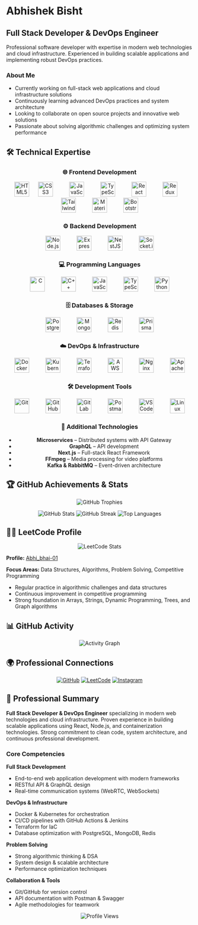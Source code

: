# Abhishek Bisht

## Full Stack Developer & DevOps Engineer

Professional software developer with expertise in modern web technologies and cloud infrastructure. Experienced in building scalable applications and implementing robust DevOps practices.

### About Me

* Currently working on full-stack web applications and cloud infrastructure solutions
* Continuously learning advanced DevOps practices and system architecture
* Looking to collaborate on open source projects and innovative web solutions
* Passionate about solving algorithmic challenges and optimizing system performance

## 🛠️ Technical Expertise

<div align="center">

### 🌐 Frontend Development

<p>
<img src="https://cdn.jsdelivr.net/gh/devicons/devicon/icons/html5/html5-original.svg" height="40" alt="HTML5" />
<img src="https://cdn.jsdelivr.net/gh/devicons/devicon/icons/css3/css3-original.svg" height="40" alt="CSS3" style="margin:0 20px;"/>
<img src="https://cdn.jsdelivr.net/gh/devicons/devicon/icons/javascript/javascript-original.svg" height="40" alt="JavaScript" style="margin:0 20px;"/>
<img src="https://cdn.jsdelivr.net/gh/devicons/devicon/icons/typescript/typescript-original.svg" height="40" alt="TypeScript" style="margin:0 20px;"/>
<img src="https://cdn.jsdelivr.net/gh/devicons/devicon/icons/react/react-original.svg" height="40" alt="React" style="margin:0 20px;"/>
<img src="https://cdn.jsdelivr.net/gh/devicons/devicon/icons/redux/redux-original.svg" height="40" alt="Redux" style="margin:0 20px;"/>
<img src="https://cdn.jsdelivr.net/gh/devicons/devicon/icons/tailwindcss/tailwindcss-original.svg" height="40" alt="Tailwind CSS" style="margin:0 20px;"/>
<img src="https://cdn.jsdelivr.net/gh/devicons/devicon/icons/materialui/materialui-original.svg" height="40" alt="Material UI" style="margin:0 20px;"/>
<img src="https://cdn.jsdelivr.net/gh/devicons/devicon/icons/bootstrap/bootstrap-original.svg" height="40" alt="Bootstrap" style="margin:0 20px;"/>
</p>

### ⚙️ Backend Development

<p>
<img src="https://cdn.jsdelivr.net/gh/devicons/devicon/icons/nodejs/nodejs-original.svg" height="40" alt="Node.js" style="margin:0 20px;"/>
<img src="https://cdn.jsdelivr.net/gh/devicons/devicon/icons/express/express-original.svg" height="40" alt="Express.js" style="margin:0 20px;"/>
<img src="https://cdn.jsdelivr.net/gh/devicons/devicon/icons/nestjs/nestjs-plain.svg" height="40" alt="NestJS" style="margin:0 20px;"/>
<img src="https://cdn.jsdelivr.net/gh/devicons/devicon/icons/socketio/socketio-original.svg" height="40" alt="Socket.io" style="margin:0 20px;"/>
</p>

### 💻 Programming Languages

<p>
<img src="https://cdn.jsdelivr.net/gh/devicons/devicon/icons/c/c-original.svg" height="40" alt="C" style="margin:0 20px;"/>
<img src="https://cdn.jsdelivr.net/gh/devicons/devicon/icons/cplusplus/cplusplus-original.svg" height="40" alt="C++" style="margin:0 20px;"/>
<img src="https://cdn.jsdelivr.net/gh/devicons/devicon/icons/javascript/javascript-original.svg" height="40" alt="JavaScript" style="margin:0 20px;"/>
<img src="https://cdn.jsdelivr.net/gh/devicons/devicon/icons/typescript/typescript-original.svg" height="40" alt="TypeScript" style="margin:0 20px;"/>
<img src="https://cdn.jsdelivr.net/gh/devicons/devicon/icons/python/python-original.svg" height="40" alt="Python" style="margin:0 20px;"/>
</p>

### 🗄️ Databases & Storage

<p>
<img src="https://cdn.jsdelivr.net/gh/devicons/devicon/icons/postgresql/postgresql-original.svg" height="40" alt="PostgreSQL" style="margin:0 20px;"/>
<img src="https://cdn.jsdelivr.net/gh/devicons/devicon/icons/mongodb/mongodb-original.svg" height="40" alt="MongoDB" style="margin:0 20px;"/>
<img src="https://cdn.jsdelivr.net/gh/devicons/devicon/icons/redis/redis-original.svg" height="40" alt="Redis" style="margin:0 20px;"/>
<img src="https://cdn.jsdelivr.net/gh/devicons/devicon/icons/prisma/prisma-original.svg" height="40" alt="Prisma" style="margin:0 20px;"/>
</p>

### ☁️ DevOps & Infrastructure

<p>
<img src="https://cdn.jsdelivr.net/gh/devicons/devicon/icons/docker/docker-original.svg" height="40" alt="Docker" style="margin:0 20px;"/>
<img src="https://cdn.jsdelivr.net/gh/devicons/devicon/icons/kubernetes/kubernetes-plain.svg" height="40" alt="Kubernetes" style="margin:0 20px;"/>
<img src="https://cdn.jsdelivr.net/gh/devicons/devicon/icons/terraform/terraform-original.svg" height="40" alt="Terraform" style="margin:0 20px;"/>
<img src="https://cdn.jsdelivr.net/gh/devicons/devicon/icons/amazonwebservices/amazonwebservices-original.svg" height="40" alt="AWS" style="margin:0 20px;"/>
<img src="https://cdn.jsdelivr.net/gh/devicons/devicon/icons/nginx/nginx-original.svg" height="40" alt="Nginx" style="margin:0 20px;"/>
<img src="https://cdn.jsdelivr.net/gh/devicons/devicon/icons/apache/apache-original.svg" height="40" alt="Apache" style="margin:0 20px;"/>
</p>

### 🛠️ Development Tools

<p>
<img src="https://cdn.jsdelivr.net/gh/devicons/devicon/icons/git/git-original.svg" height="40" alt="Git" style="margin:0 20px;"/>
<img src="https://cdn.jsdelivr.net/gh/devicons/devicon/icons/github/github-original.svg" height="40" alt="GitHub" style="margin:0 20px;"/>
<img src="https://cdn.jsdelivr.net/gh/devicons/devicon/icons/gitlab/gitlab-original.svg" height="40" alt="GitLab" style="margin:0 20px;"/>
<img src="https://www.vectorlogo.zone/logos/getpostman/getpostman-icon.svg" height="40" alt="Postman" style="margin:0 20px;"/>
<img src="https://cdn.jsdelivr.net/gh/devicons/devicon/icons/vscode/vscode-original.svg" height="40" alt="VS Code" style="margin:0 20px;"/>
<img src="https://cdn.jsdelivr.net/gh/devicons/devicon/icons/linux/linux-original.svg" height="40" alt="Linux" style="margin:0 20px;"/>
</p>

### 🔧 Additional Technologies

* **Microservices** – Distributed systems with API Gateway
* **GraphQL** – API development
* **Next.js** – Full-stack React Framework
* **FFmpeg** – Media processing for video platforms
* **Kafka & RabbitMQ** – Event-driven architecture

</div>

## 🏆 GitHub Achievements & Stats

<div align="center">

![GitHub Trophies](https://github-profile-trophy.vercel.app/?username=abhi12-hue\&theme=darkhub\&no-frame=true\&margin-w=5\&margin-h=5)

<img src="https://github-readme-stats.vercel.app/api?username=abhi12-hue&show_icons=true&theme=dark&hide_border=true&bg_color=0d1117" alt="GitHub Stats" />

<img src="https://github-readme-streak-stats.herokuapp.com/?user=abhi12-hue&theme=dark&hide_border=true&background=0d1117" alt="GitHub Streak" />

<img src="https://github-readme-stats.vercel.app/api/top-langs/?username=abhi12-hue&layout=compact&theme=dark&hide_border=true&bg_color=0d1117" alt="Top Languages" />

</div>

## 🧑‍💻 LeetCode Profile

<div align="center">
  <img src="https://leetcard.jacoblin.cool/Abhi_bhai-01?theme=dark&font=source_code_pro&ext=contest" alt="LeetCode Stats" />
</div>

**Profile:** [Abhi\_bhai-01](https://leetcode.com/u/Abhi_bhai-01/)

**Focus Areas:** Data Structures, Algorithms, Problem Solving, Competitive Programming

* Regular practice in algorithmic challenges and data structures
* Continuous improvement in competitive programming
* Strong foundation in Arrays, Strings, Dynamic Programming, Trees, and Graph algorithms

## 📊 GitHub Activity

<div align="center">
  <img src="https://github-readme-activity-graph.vercel.app/graph?username=abhi12-hue&theme=github-compact&hide_border=true&bg_color=0d1117&color=79c0ff&line=58a6ff&point=f85149" alt="Activity Graph" />
</div>

## 🌍 Professional Connections

<div align="center">

[![GitHub](https://img.shields.io/badge/GitHub-181717?style=for-the-badge\&logo=github\&logoColor=white)](https://github.com/abhi12-hue)
[![LeetCode](https://img.shields.io/badge/LeetCode-FFA116?style=for-the-badge\&logo=leetcode\&logoColor=white)](https://leetcode.com/u/Abhi_bhai-01/)
[![Instagram](https://img.shields.io/badge/Instagram-E4405F?style=for-the-badge\&logo=instagram\&logoColor=white)](https://instagram.com/abhishek_bisht213)

</div>

## 📌 Professional Summary

**Full Stack Developer & DevOps Engineer** specializing in modern web technologies and cloud infrastructure. Proven experience in building scalable applications using React, Node.js, and containerization technologies. Strong commitment to clean code, system architecture, and continuous professional development.

### Core Competencies

**Full Stack Development**

* End-to-end web application development with modern frameworks
* RESTful API & GraphQL design
* Real-time communication systems (WebRTC, WebSockets)

**DevOps & Infrastructure**

* Docker & Kubernetes for orchestration
* CI/CD pipelines with GitHub Actions & Jenkins
* Terraform for IaC
* Database optimization with PostgreSQL, MongoDB, Redis

**Problem Solving**

* Strong algorithmic thinking & DSA
* System design & scalable architecture
* Performance optimization techniques

**Collaboration & Tools**

* Git/GitHub for version control
* API documentation with Postman & Swagger
* Agile methodologies for teamwork

<div align="center">
  <img src="https://komarev.com/ghpvc/?username=abhi12-hue&label=Profile%20Views&color=0e75b6&style=flat" alt="Profile Views" />
</div>

<div align="ce
